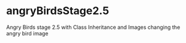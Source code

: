 # angryBirdsStage2.5
Angry Birds stage 2.5 with Class Inheritance and Images
changing the angry bird image